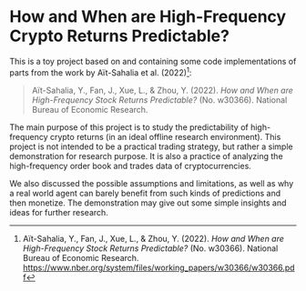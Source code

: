 # How and When are High-Frequency Crypto Returns Predictable?

This is a toy project based on and containing some code implementations of parts from the work by Aït-Sahalia et al. (2022)[^1]:

> Aït-Sahalia, Y., Fan, J., Xue, L., & Zhou, Y. (2022). *How and When are High-Frequency Stock Returns Predictable?* (No. w30366). National Bureau of Economic Research. 

The main purpose of this project is to study the predictability of high-frequency crypto returns (in an ideal offline research environment). This project is not intended to be a practical trading strategy, but rather a simple demonstration for research purpose. It is also a practice of analyzing the high-frequency order book and trades data of cryptocurrencies.

We also discussed the possible assumptions and limitations, as well as why a real world agent can barely benefit from such kinds of predictions and then monetize. The demonstration may give out some simple insights and ideas for further research.



[^1]: Aït-Sahalia, Y., Fan, J., Xue, L., & Zhou, Y. (2022). *How and When are High-Frequency Stock Returns Predictable?* (No. w30366). National Bureau of Economic Research. https://www.nber.org/system/files/working_papers/w30366/w30366.pdf


